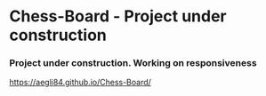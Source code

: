 # Chess-Board - **Project under construction**
### Project under construction. Working on responsiveness 

https://aegli84.github.io/Chess-Board/
